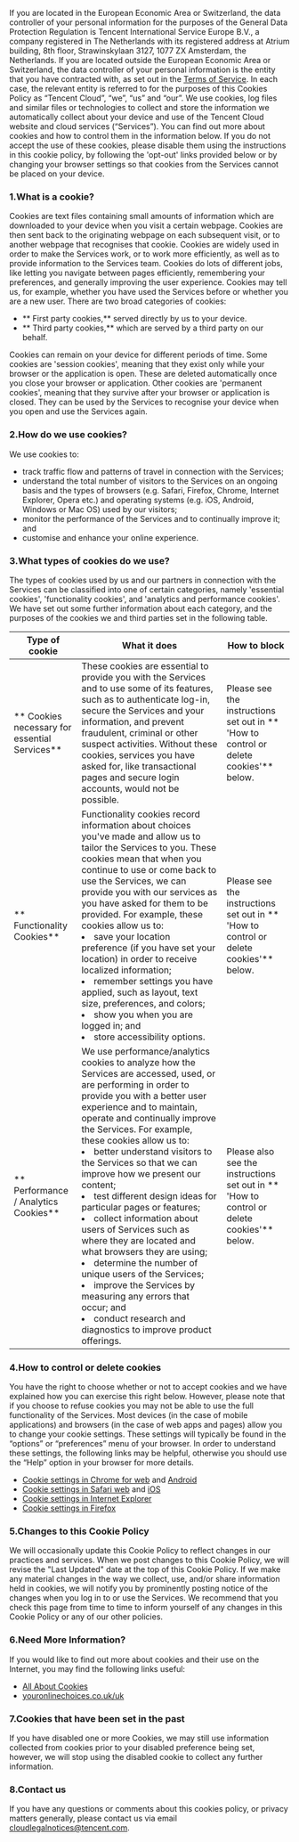 

If you are located in the European Economic Area or Switzerland, the data controller of your personal information for the purposes of the General Data Protection Regulation is Tencent International Service Europe B.V., a company registered in The Netherlands with its registered address at Atrium building, 8th floor, Strawinskylaan 3127, 1077 ZX Amsterdam, the Netherlands. If you are located outside the European Economic Area or Switzerland, the data controller of your personal information is the entity that you have contracted with, as set out in the [Terms of Service](https://intl.cloud.tencent.com/document/product/301/9248). In each case, the relevant entity is referred to for the purposes of this Cookies Policy as “Tencent Cloud”, “we”, “us” and “our”. 
We use cookies, log files and similar files or technologies to collect and store the information we automatically collect about your device and use of the Tencent Cloud website and cloud services (“Services”). You can find out more about cookies and how to control them in the information below.
If you do not accept the use of these cookies, please disable them using the instructions in this cookie policy, by following the 'opt-out' links provided below or by changing your browser settings so that cookies from the Services cannot be placed on your device.
### 1.What is a cookie?
Cookies are text files containing small amounts of information which are downloaded to your device when you visit a certain webpage. Cookies are then sent back to the originating webpage on each subsequent visit, or to another webpage that recognises that cookie. Cookies are widely used in order to make the Services work, or to work more efficiently, as well as to provide information to the Services team.
Cookies do lots of different jobs, like letting you navigate between pages efficiently, remembering your preferences, and generally improving the user experience. Cookies may tell us, for example, whether you have used the Services before or whether you are a new user. 
There are two broad categories of cookies:
* ** First party cookies,** served directly by us to your device.
* ** Third party cookies,** which are served by a third party on our behalf. 

Cookies can remain on your device for different periods of time. Some cookies are 'session cookies', meaning that they exist only while your browser or the application is open. These are deleted automatically once you close your browser or application. Other cookies are 'permanent cookies', meaning that they survive after your browser or application is closed. They can be used by the Services to recognise your device when you open and use the Services again.
### 2.How do we use cookies?
We use cookies to:
* track traffic flow and patterns of travel in connection with the Services;
* understand the total number of visitors to the Services on an ongoing basis and the types of browsers (e.g. Safari, Firefox, Chrome, Internet Explorer, Opera etc.) and operating systems (e.g. iOS, Android, Windows or Mac OS) used by our visitors;
* monitor the performance of the Services and to continually improve it; and
* customise and enhance your online experience.

### 3.What types of cookies do we use?
The types of cookies used by us and our partners in connection with the Services can be classified into one of certain categories, namely 'essential cookies', 'functionality cookies', and 'analytics and performance cookies'. We have set out some further information about each category, and the purposes of the cookies we and third parties set in the following table.

|Type of cookie | What it does | How to block |
|---------|---------|---------|
| ** Cookies necessary for essential Services**  | These cookies are essential to provide you with the Services and to use some of its features, such as to authenticate log-in, secure the Services and your information, and prevent fraudulent, criminal or other suspect activities. Without these cookies, services you have asked for, like transactional pages and secure login accounts, would not be possible. | Please see the instructions set out in ** 'How to control or delete cookies'** below. |
| ** Functionality Cookies** | Functionality cookies record information about choices you've made and allow us to tailor the Services to you. These cookies mean that when you continue to use or come back to use the Services, we can provide you with our services as you have asked for them to be provided. For example, these cookies allow us to: <li>save your location preference (if you have set your location) in order to receive localized information;</li><li>remember settings you have applied, such as layout, text size, preferences, and colors;</li><li>show you when you are logged in;  and</li><li> store accessibility options.</li> | Please see the instructions set out in ** 'How to control or delete cookies'** below. |
|** Performance / Analytics Cookies** | We use performance/analytics cookies to analyze how the Services are accessed, used, or are performing in order to provide you with a better user experience and to maintain, operate and continually improve the Services. For example, these cookies allow us to: <li>better understand visitors to the Services so that we can improve how we present our content;</li><li>test different design ideas for particular pages or features;</li><li>collect information about users of Services such as where they are located and what browsers they are using;</li><li>determine the number of unique users of the Services;</li><li>improve the Services by measuring any errors that occur; and</li><li>conduct research and diagnostics to improve product offerings.</li> | Please also see the instructions set out in ** 'How to control or delete cookies'** below. |

### 4.How to control or delete cookies
You have the right to choose whether or not to accept cookies and we have explained how you can exercise this right below. However, please note that if you choose to refuse cookies you may not be able to use the full functionality of the Services.
Most devices (in the case of mobile applications) and browsers (in the case of web apps and pages) allow you to change your cookie settings. These settings will typically be found in the “options” or “preferences” menu of your browser. In order to understand these settings, the following links may be helpful, otherwise you should use the “Help” option in your browser for more details.
* [Cookie settings in Chrome for web](https://support.google.com/chrome/answer/95647?) and [Android](https://support.google.com/chrome/answer/95647?)
* [Cookie settings in Safari web](http://support.apple.com/kb/PH5042) and [iOS](http://support.apple.com/kb/HT1677)
* [Cookie settings in Internet Explorer](http://windows.microsoft.com/en-gb/windows7/how-to-manage-cookies-in-internet-explorer-9)
* [Cookie settings in Firefox](http://support.mozilla.org/en-US/kb/cookies)

### 5.Changes to this Cookie Policy
 We will occasionally update this Cookie Policy to reflect changes in our practices and services. When we post changes to this Cookie Policy, we will revise the "Last Updated" date at the top of this Cookie Policy. If we make any material changes in the way we collect, use, and/or share information held in cookies, we will notify you by prominently posting notice of the changes when you log in to or use the Services. We recommend that you check this page from time to time to inform yourself of any changes in this Cookie Policy or any of our other policies.
### 6.Need More Information?
 If you would like to find out more about cookies and their use on the Internet, you may find the following links useful:
 * [All About Cookies](http://www.allaboutcookies.org/)
 * [youronlinechoices.co.uk/uk](http://www.youronlinechoices.com/uk/)

### 7.Cookies that have been set in the past
If you have disabled one or more Cookies, we may still use information collected from cookies prior to your disabled preference being set, however, we will stop using the disabled cookie to collect any further information.
### 8.Contact us
If you have any questions or comments about this cookies policy, or privacy matters generally, please contact us via email cloudlegalnotices@tencent.com.
